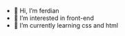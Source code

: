 - 👋 Hi, I’m ferdian
- 👀 I’m interested in front-end
- 🌱 I’m currently learning css and html

<!---
zantrfrd/zantrfrd is a ✨ special ✨ repository because its `README.md` (this file) appears on your GitHub profile.
You can click the Preview link to take a look at your changes.
--->
